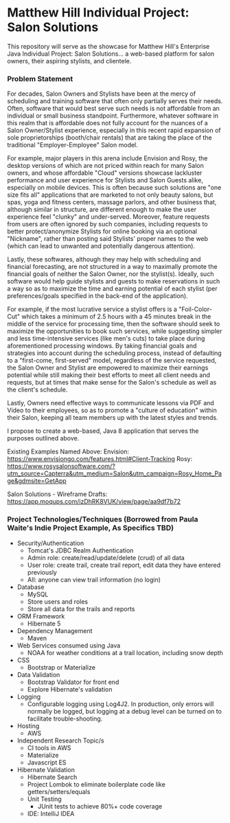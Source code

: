 # Matthew Hill Individual Project: Salon Solutions

This repository will serve as the showcase for Matthew Hill's Enterprise Java Individual Project: Salon Solutions...
a web-based platform for salon owners, their aspiring stylists, and clientele.


### Problem Statement
For decades, Salon Owners and Stylists have been at the mercy of scheduling and training software
that often only partially serves their needs.  Often, software that would best serve such needs is
not affordable from an individual or small business standpoint. Furthermore, whatever software in
this realm that is affordable does not fully account for the nuances of a Salon Owner/Stylist
experience, especially in this recent rapid expansion of sole proprietorships (booth/chair
rentals) that are taking the place of the traditional "Employer-Employee" Salon model.

For example, major players in this arena include Envision and Rosy, the desktop versions of which
are not priced within reach for many Salon owners, and whose affordable "Cloud" versions
showcase lackluster performance and user experience for Stylists and Salon Guests alike, especially
on mobile devices.  This is often because such solutions are "one size fits all" applications that
 are marketed to not only beauty salons, but spas, yoga and fitness centers, massage parlors, and
 other business that, although similar in structure, are different enough to make the user
 experience feel "clunky" and under-served.  Moreover, feature requests from users are often
 ignored by such companies, including requests to better protect/anonymize Stylists for online
 booking via an optional "Nickname", rather than posting said Stylists' proper names to the web
 (which can lead to unwanted and potentially dangerous attention).

Lastly, these softwares, although they may help with scheduling and financial forecasting, are not
structured in a way to maximally promote the financial goals of neither the Salon Owner, nor the
stylist(s).  Ideally, such software would help guide stylists and guests to make reservations in
such a way so as to maximize the time and earning potential of each stylist (per preferences/goals
specified in the back-end of the application).

For example, if the most lucrative service a stylist offers is a "Foil-Color-Cut" which takes a
minimum of 2.5 hours with a 45 minutes break in the middle of the service for processing time, then
the software should seek to maximize the opportunities to book such services, while suggesting simpler
and less time-intensive services (like men's cuts) to take place during aforementioned processing
windows.  By taking financial goals and strategies into account during the scheduling process, instead
of defaulting to a "first-come, first-served" model, regardless of the service requested, the
Salon Owner and Stylist are empowered to maximize their earnings potential while still making their
best efforts to meet all client needs and requests, but at times that make sense for the Salon's schedule
as well as the client's schedule.

Lastly, Owners need effective ways to communicate lessons via PDF and Video to their employees, so
as to promote a "culture of education" within their Salon, keeping all team members up
with the latest styles and trends.

I propose to create a web-based, Java 8 application that serves the purposes outlined above.


Existing Examples Named Above:
Envision: https://www.envisiongo.com/features.html#Client-Tracking
Rosy: https://www.rosysalonsoftware.com/?utm_source=Capterra&utm_medium=Salon&utm_campaign=Rosy_Home_Page&gdmsite=GetApp


Salon Solutions - Wireframe Drafts: https://app.moqups.com/izDhRK8VUK/view/page/aa9df7b72

### Project Technologies/Techniques (Borrowed from Paula Waite's Indie Project Example, As Specifics TBD)
* Security/Authentication
  * Tomcat's JDBC Realm Authentication
  * Admin role: create/read/update/delete (crud) of all data
  * User role: create trail, create trail report, edit data they have entered previously
  * All: anyone can view trail information (no login)
* Database
  * MySQL
  * Store users and roles
  * Store all data for the trails and reports
* ORM Framework
  * Hibernate 5
* Dependency Management
  * Maven
* Web Services consumed using Java
  * NOAA for weather conditions at a trail location, including snow depth
* CSS
  * Bootstrap or Materialize
* Data Validation
  * Bootstrap Validator for front end
  * Explore Hibernate's validation
* Logging
  * Configurable logging using Log4J2. In production, only errors will normally be logged, but logging at a debug level can be turned on to facilitate trouble-shooting.
* Hosting
  * AWS
* Independent Research Topic/s
  * CI tools in AWS
  * Materialize
  * Javascript ES
* Hibernate Validation
    * Hibernate Search
  * Project Lombok to eliminate boilerplate code like getters/setters/equals
  * Unit Testing
    * JUnit tests to achieve 80%+ code coverage
  * IDE: IntelliJ IDEA

